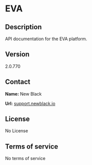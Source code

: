 # EVA

## Description

API documentation for the EVA platform.

## Version

2.0.770

## Contact

**Name:** New Black

**Url:** [support.newblack.io](https://support.newblack.io)

## License

No License

## Terms of service

No terms of service